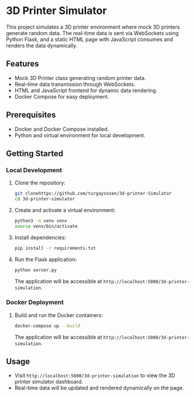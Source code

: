 # 3D Printer Simulator

This project simulates a 3D printer environment where mock 3D printers generate random data. The real-time data is sent via WebSockets using Python Flask, and a static HTML page with JavaScript consumes and renders the data dynamically.

## Features

- Mock 3D Printer class generating random printer data.
- Real-time data transmission through WebSockets.
- HTML and JavaScript frontend for dynamic data rendering.
- Docker Compose for easy deployment.

## Prerequisites

- Docker and Docker Compose installed.
- Python and virtual environment for local development.

## Getting Started

### Local Development

1. Clone the repository:

    ```bash
    git clonehttps://github.com/turgaysozen/3d-printer-Simulator
    cd 3d-printer-simulator
    ```

2. Create and activate a virtual environment:

    ```bash
    python3 -m venv venv
    source venv/bin/activate
    ```

3. Install dependencies:

    ```bash
    pip install -r requirements.txt
    ```

4. Run the Flask application:

    ```bash
    python server.py
    ```

   The application will be accessible at `http://localhost:5000/3d-printer-simulation`.

### Docker Deployment

1. Build and run the Docker containers:

    ```bash
    docker-compose up --build
    ```

   The application will be accessible at `http://localhost:5000/3d-printer-simulation`.

## Usage

- Visit `http://localhost:5000/3d-printer-simulation` to view the 3D printer simulator dashboard.
- Real-time data will be updated and rendered dynamically on the page.
